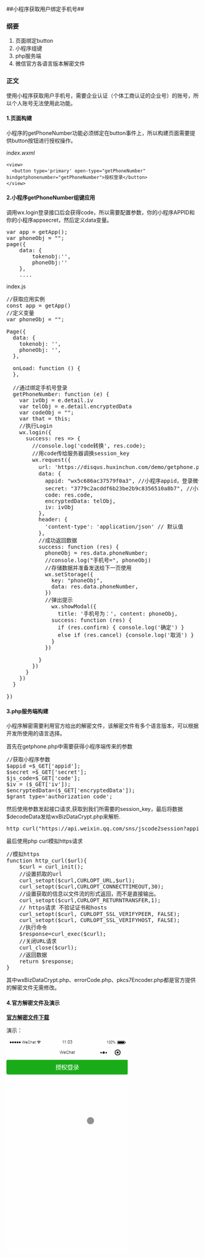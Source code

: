 ##小程序获取用户绑定手机号##


### 纲要 ###
1. 页面绑定button
2. 小程序组键
3. php服务端
4. 微信官方各语言版本解密文件

### 正文 ###
使用小程序获取用户手机号，需要企业认证（个体工商认证的企业号）的账号，所以个人账号无法使用此功能。

#### 1.页面构建 ####
小程序的getPhoneNumber功能必须绑定在button事件上，所以构建页面需要提供button按钮进行授权操作。

*index.wxml*

```
<view>
  <button type='primary' open-type="getPhoneNumber" bindgetphonenumber="getPhoneNumber">授权登录</button>
</view>
```

#### 2.小程序getPhoneNumber组键应用 ####

调用wx.login登录接口后会获得code，所以需要配置参数，你的小程序APPID和你的小程序appsecret，然后定义data变量。

<pre name="code" class="javascript">
var app = getApp();
var phoneObj = "";
page({
    data: {
        tokenobj:'',
        phoneObj:''
    },
    ....
</pre>

index.js

<pre>
//获取应用实例
const app = getApp()
//定义变量
var phoneObj = "";

Page({
  data: {
    tokenobj: '',
    phoneObj: '',
  },

  onLoad: function () {  
  },

  //通过绑定手机号登录
  getPhoneNumber: function (e) {
    var ivObj = e.detail.iv
    var telObj = e.detail.encryptedData
    var codeObj = "";
    var that = this;
    //执行Login
    wx.login({
      success: res => {
        //console.log('code转换', res.code); 
        //用code传给服务器调换session_key
        wx.request({
          url: 'https://disqus.huxinchun.com/demo/getphone.php', //接口请求地址
          data: {
            appid: "wx5c686ac37579f0a3", //小程序appid，登录微信后台查看
            secret: "3779c2acddf6b23be2b9c8356510a8b7", //小程序secret，登录微信后台可查看
            code: res.code,
            encryptedData: telObj,
            iv: ivObj
          },
          header: {
            'content-type': 'application/json' // 默认值
          },
          //成功返回数据
          success: function (res) {
            phoneObj = res.data.phoneNumber;
            //console.log("手机号=", phoneObj)
            //存储数据并准备发送给下一页使用
            wx.setStorage({
              key: "phoneObj",
              data: res.data.phoneNumber,
            })
            //弹出提示
              wx.showModal({ 
                title: '手机号为：', content: phoneObj, 
              success: function (res) { 
                if (res.confirm) { console.log('确定') } 
                else if (res.cancel) {console.log('取消') } 
              } 
            }) 
          
          }
        })
      }
    })
  }

})
</pre>


#### 3.php服务端构建 ####

小程序解密需要利用官方给出的解密文件，该解密文件有多个语言版本，可以根据开发所使用的语言选择。

首先在getphone.php中需要获得小程序端传来的参数
<pre>
//获取小程序参数
$appid =$_GET['appid'];
$secret =$_GET['secret'];
$js_code=$_GET['code'];
$iv = ($_GET['iv']);
$encryptedData=($_GET['encryptedData']);
$grant_type='authorization_code';
</pre>
然后使用参数发起接口请求,获取到我们所需要的session_key，最后将数据$decodeData发给wxBizDataCrypt.php来解析.
<pre>
http_curl("https://api.weixin.qq.com/sns/jscode2session?appid=$appid&secret=$secret&js_code=$js_code&grant_type=$grant_type");
</pre>

最后使用php curl模拟https请求
<pre>
//模拟https
function http_curl($url){
    $curl = curl_init();
    //设置抓取的url
    curl_setopt($curl,CURLOPT_URL,$url);
    curl_setopt($curl,CURLOPT_CONNECTTIMEOUT,30);
    //设置获取的信息以文件流的形式返回，而不是直接输出。
    curl_setopt($curl,CURLOPT_RETURNTRANSFER,1);
    // https请求 不验证证书和hosts
    curl_setopt($curl, CURLOPT_SSL_VERIFYPEER, FALSE);
    curl_setopt($curl, CURLOPT_SSL_VERIFYHOST, FALSE);
    //执行命令
    $response=curl_exec($curl);
    //关闭URL请求
    curl_close($curl);
    //返回数据
    return $response;
}
</pre>

其中wxBizDataCrypt.php、errorCode.php、pkcs7Encoder.php都是官方提供的解密文件无需修改。

#### 4.官方解密文件及演示 ####

**[官方解密文件下载](https://developers.weixin.qq.com/miniprogram/dev/demo/aes-sample.zip "解密文件下载")**

演示：

![演示](https://github.com/HXCblog/getPhoneNumber/blob/master/getphone.gif)
